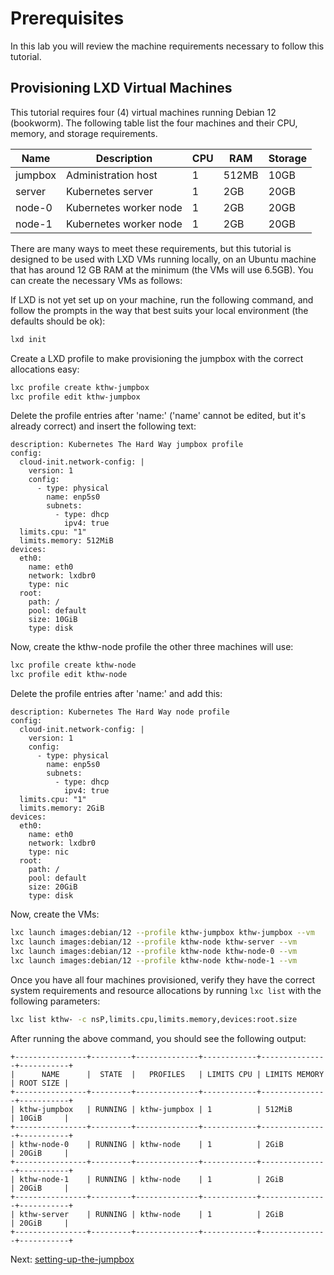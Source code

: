 # Prerequisites

In this lab you will review the machine requirements necessary to follow this tutorial.

## Provisioning LXD Virtual Machines

This tutorial requires four (4) virtual machines running Debian 12 (bookworm). The following table list the four machines and their CPU, memory, and storage requirements.

| Name    | Description            | CPU | RAM   | Storage |
|---------|------------------------|-----|-------|---------|
| jumpbox | Administration host    | 1   | 512MB | 10GB    |
| server  | Kubernetes server      | 1   | 2GB   | 20GB    |
| node-0  | Kubernetes worker node | 1   | 2GB   | 20GB    |
| node-1  | Kubernetes worker node | 1   | 2GB   | 20GB    |

There are many ways to meet these requirements, but this tutorial is designed to be used with LXD VMs running locally, on an Ubuntu machine that has around 12 GB RAM at the minimum (the VMs will use 6.5GB). You can create the necessary VMs as follows:

If LXD is not yet set up on your machine, run the following command, and follow the prompts in the way that best suits your local environment (the defaults should be ok):
```bash
lxd init
```

Create a LXD profile to make provisioning the jumpbox with the correct allocations easy:
```bash
lxc profile create kthw-jumpbox
lxc profile edit kthw-jumpbox
```

Delete the profile entries after 'name:' ('name' cannot be edited, but it's already correct) and insert the following text:
```text
description: Kubernetes The Hard Way jumpbox profile
config:
  cloud-init.network-config: |
    version: 1
    config:
      - type: physical
        name: enp5s0
        subnets:
          - type: dhcp
            ipv4: true
  limits.cpu: "1"
  limits.memory: 512MiB
devices:
  eth0:
    name: eth0
    network: lxdbr0
    type: nic
  root:
    path: /
    pool: default
    size: 10GiB
    type: disk
```

Now, create the kthw-node profile the other three machines will use:
```bash
lxc profile create kthw-node
lxc profile edit kthw-node
```

Delete the profile entries after 'name:' and add this:
```text
description: Kubernetes The Hard Way node profile
config:
  cloud-init.network-config: |
    version: 1
    config:
      - type: physical
        name: enp5s0
        subnets:
          - type: dhcp
            ipv4: true
  limits.cpu: "1"
  limits.memory: 2GiB
devices:
  eth0:
    name: eth0
    network: lxdbr0
    type: nic
  root:
    path: /
    pool: default
    size: 20GiB
    type: disk
```

Now, create the VMs:
```bash
lxc launch images:debian/12 --profile kthw-jumpbox kthw-jumpbox --vm
lxc launch images:debian/12 --profile kthw-node kthw-server --vm
lxc launch images:debian/12 --profile kthw-node kthw-node-0 --vm
lxc launch images:debian/12 --profile kthw-node kthw-node-1 --vm
```

Once you have all four machines provisioned, verify they have the correct system requirements and resource allocations by running `lxc list` with the following parameters:

```bash 
lxc list kthw- -c nsP,limits.cpu,limits.memory,devices:root.size
```

After running the above command, you should see the following output:

```text
+----------------+---------+--------------+------------+---------------+-----------+
|      NAME      |  STATE  |   PROFILES   | LIMITS CPU | LIMITS MEMORY | ROOT SIZE |
+----------------+---------+--------------+------------+---------------+-----------+
| kthw-jumpbox   | RUNNING | kthw-jumpbox | 1          | 512MiB        | 10GiB     |
+----------------+---------+--------------+------------+---------------+-----------+
| kthw-node-0    | RUNNING | kthw-node    | 1          | 2GiB          | 20GiB     |
+----------------+---------+--------------+------------+---------------+-----------+
| kthw-node-1    | RUNNING | kthw-node    | 1          | 2GiB          | 20GiB     |
+----------------+---------+--------------+------------+---------------+-----------+
| kthw-server    | RUNNING | kthw-node    | 1          | 2GiB          | 20GiB     |
+----------------+---------+--------------+------------+---------------+-----------+
```


Next: [setting-up-the-jumpbox](02-jumpbox.md)
